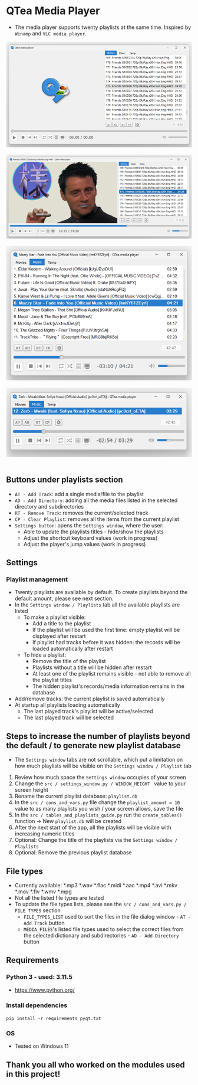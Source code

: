 # QTea Media Player
- The media player supports twenty playlists at the same time. Inspired by `Winamp` and `VLC media player`. 

<div align="left">
    <img src="docs/promo/screenshot_0.png">
</div>
<br>
<div align="left">
    <img src="docs/promo/screenshot_1.png">
</div>
<br>
<div align="left">
    <img src="docs/promo/screenshot_2.png">
</div>
<br>
<div align="left">
    <img src="docs/promo/screenshot_3.png">
</div>
<br>

## Buttons under playlists section
- `AT - Add Track`: add a single media/file to the playlist
- `AD - Add Directory`: adding all the media files listed in the selected directory and subdirectories
- `RT - Remove Track`: removes the current/selected track
- `CP - Clear Playlist`: removes all the items from the current playlist
- `Settings button`: opens the `Settings window`, where the user:
    - Able to update the playlists titles - hide/show the playlists
    - Adjust the shortcut keyboard values (work in progress)
    - Adjust the player's jump values (work in progress)

## Settings
### Playlist management
- Twenty playlists are available by default. To create playlists beyond the default amount, please see next section.
- In the `Settings window / Playlists` tab all the available playlists are listed
    - To make a playlist visible:
        - Add a title to the playlist
        - If the playlist will be used the first time: empty playlist will be displayed after restart
        - If playlist had tracks before it was hidden: the records will be loaded automatically after restart
    - To hide a playlist:
        - Remove the title of the playlist
        - Playlists without a title will be hidden after restart
        - At least one of the playlist remains visible - not able to remove all the playlist titles
        - The hidden playlist's records/media information remains in the database
- Add/remove tracks: the current playlist is saved automatically
- At startup all playlists loading automatically
    - The last played track's playlist will be active/selected
    - The last played track will be selected

## Steps to increase the number of playlists beyond the default / to generate new playlist database
- The `Settings window` tabs are not scrollable, which put a limitation on how much playlists will be visible on the `Settings window / Playlist` tab
1. Review how much space the `Settings window` occupies of your screen
2. Change the `src / settings_window.py / WINDOW_HEIGHT ` value to your screen height
3. Rename the current playlist database: `playlist.db`
4. In the `src / cons_and_vars.py` file change the `playlist_amount = 10` value to as many playlists you wish / your screen allows, save the file
5. In the `src / tables_and_playlists_guide.py` run the `create_tables()` function -> New `playlist.db` will be created
6. After the next start of the app, all the playlists will be visible with increasing numeric titles
7. Optional: Change the title of the playlists via the `Settings window / Playlists`
8. Optional: Remove the previous playlist database

## File types
- Currently available: *.mp3 *.wav *.flac *.midi *.aac *.mp4 *.avi *.mkv *.mov *.flv *.wmv *.mpg
- Not all the listed file types are tested
- To update the file types lists, please see the `src / cons_and_vars.py / FILE TYPES` section
    - `FILE_TYPES_LIST` used to sort the files in the file dialog window - `AT - Add Track` button
    - `MEDIA_FILES`'s listed file types used to select the correct files from the selected dictionary and subdirectories - `AD - Add Directory` button

## Requirements
### Python 3 - used: 3.11.5
- https://www.python.org/

### Install dependencies
``` pip install -r requirements_pyqt.txt ```

### OS
- Tested on Windows 11

## Thank you all who worked on the modules used in this project!